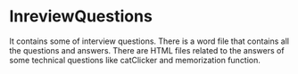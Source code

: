 # InreviewQuestions
It contains some of interview questions.
There is a word file that contains all the questions and answers.
There are HTML files related to the answers of some technical questions like catClicker and memorization function.
